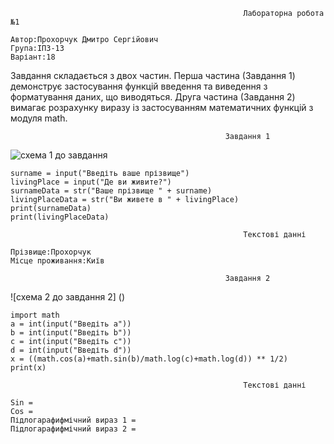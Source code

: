 
~~~~
                                                    Лабораторна робота №1     

Автор:Прохорчук Дмитро Сергійович
Група:ІПЗ-13
Варіант:18
~~~~
Завдання складається з двох частин. Перша частина (Завдання 1) демонструє застосування функцій введення та виведення з форматування даних, що виводяться. Друга частина (Завдання 2) вимагає розрахунку виразу із застосуванням математичних функцій з модуля math.

                                   
                                                    Завдання 1



![схема 1 до завдання](https://i.imgur.com/9fyty48.png)

    surname = input("Введіть ваше прізвище")
    livingPlace = input("Де ви живите?")
    surnameData = str("Ваше прізвище " + surname)
    livingPlaceData = str("Ви живете в " + livingPlace)
    print(surnameData)
    print(livingPlaceData)

    
~~~~
                                                    Текстові данні 

Прізвище:Прохорчук
Місце проживання:Київ

~~~~

                                                    Завдання 2
  
  
                                     
![схема 2 до завдання 2] ()

    import math
    a = int(input("Введіть а"))
    b = int(input("Введіть b"))
    c = int(input("Введіть c"))
    d = int(input("Введіть d"))
    x = ((math.cos(a)+math.sin(b)/math.log(c)+math.log(d)) ** 1/2)
    print(x)
~~~~    
                                                    Текстові данні
                                     
Sin = 
Cos =
Підлогарафифмічний вираз 1 =
Підлогарафифмічний вираз 2 = 
~~~~

